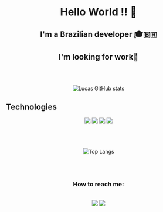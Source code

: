<div align="center">
  <h1>Hello World !! 👋</h1>
</div>
 
<div style="text-align: center;">

  <h2> I'm a Brazilian developer 🎓🇧🇷 

  <h2> I'm looking for work👨  </h2>

</div>
<br>
<br>

<div align="center">

  ![Lucas GitHub stats](https://github-readme-stats.vercel.app/api?username=LucasMelll0&show_icons=true&theme=transparent)
</div>





## Technologies     
<div align="center">
  <a href="https://flutter.dev/"><img src="https://img.shields.io/badge/Flutter-%2302569B.svg?style=for-the-badge&logo=Flutter&logoColor=white"></a>
   <a href="https://dart.dev/"><img src="https://img.shields.io/badge/dart-%230175C2.svg?style=for-the-badge&logo=dart&logoColor=white"></a>
  <a href="https://kotlinlang.org/)"><img src="https://img.shields.io/badge/kotlin-%230095D5.svg?style=for-the-badge&logo=kotlin&logoColor=white"></a>
  <a href="https://www.java.com/en/download/help/whatis_java.html"><img src="https://img.shields.io/badge/java-%23ED8B00.svg?style=for-the-badge&logo=java&logoColor=white)"></a>
</div>
 <br>
<br>
 <br>
<div align="center">
  
  ![Top Langs](https://github-readme-stats.vercel.app/api/top-langs/?username=LucasMelll0&layout=compact&theme=transparent)
  <br>

</div>

<br>
<br>
<div style="text-align: center;">
  <h3>How to reach me:</h3>
  <br>
  <a href="mailto:lucasmellorodrigues2012@gmail.com"><img src="https://img.shields.io/badge/Gmail-D14836?style=for-the-badge&logo=gmail&logoColor=white"></a>
  <a href="https://www.linkedin.com/in/lucas-mello-a43887188/"><img src="https://img.shields.io/badge/linkedin-%230077B5.svg?style=for-the-badge&logo=linkedin&logoColor=white"></a>
</div>
